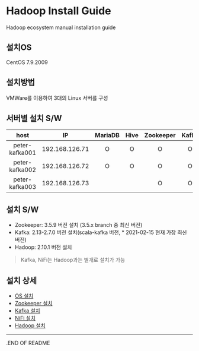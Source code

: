 # Hadoop Install Guide

Hadoop ecosystem manual installation guide

## 설치OS
CentOS 7.9.2009

## 설치방법
VMWare를 이용하여 3대의 Linux 서버를 구성

## 서버별 설치 S/W
|host|IP|MariaDB|Hive|Zookeeper|Kafka|NiFi|Hadoop|Spark|
|:--:|:--:|:--:|:--:|:--:|:--:|:--:|:--:|:--:|
|peter-kafka001|192.168.126.71|O|O|O|O|O|O|O|
|peter-kafka002|192.168.126.72|O|O|O|O|O|O||
|peter-kafka003|192.168.126.73|||O|O||O||

## 설치 S/W
* Zookeeper: 3.5.9 버전 설치 (3.5.x branch 중 최신 버전)
* Kafka: 2.13-2.7.0 버전 설치(scala-kafka 버전, * 2021-02-15 현재 가장 최신 버전)
* Hadoop: 2.10.1 버전 설치
> Kafka, NiFi는 Hadoop과는 별개로 설치가 가능

## 설치 상세
* [OS 설치](CentOS7/README.md)
* [Zookeeper 설치](Zookeeper/README.md)
* [Kafka 설치](Kafka/README.md)
* [NiFi 설치](NiFi/README.md)
* [Hadoop 설치](Hadoop/README.md)

___
.END OF README